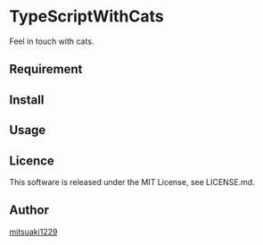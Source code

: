 TypeScriptWithCats
====

Feel in touch with cats.

## Requirement

## Install

## Usage

## Licence

This software is released under the MIT License, see LICENSE.md.

## Author

[mitsuaki1229](https://github.com/mitsuaki1229)
